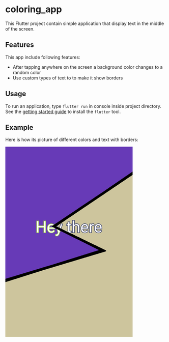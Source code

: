 # coloring_app

This Flutter project contain simple application that display text in the middle 
of the screen.

## Features

This app include following features:
+ After tapping anywhere on the screen a background color changes to a random 
color
+ Use custom types of text to to make it show borders

## Usage

To run an application, type ``flutter run`` in console inside project directory.
See the [getting started guide](https://flutter.dev/getting-started/) to install
the `flutter` tool.

## Example

Here is how its picture of different colors and text with borders:

<img width="400" alt="Info Page" src="https://github.com/legonian/coloring_flutter/raw/master/example.png">
